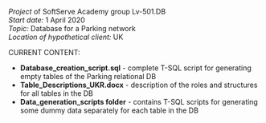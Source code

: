 *Project* of SoftServe Academy group Lv-501.DB <br/>
*Start date:* 1 April 2020 <br/>
*Topic:* Database for a Parking network <br/>
*Location of hypothetical client:* UK <br/>

CURRENT CONTENT:
- **Database_creation_script.sql** - complete T-SQL script for generating empty tables of the Parking relational DB
- **Table_Descriptions_UKR.docx** - description of the roles and structures for all tables in the DB
- **Data_generation_scripts folder** - contains T-SQL scripts for generating some dummy data separately for each table in the DB